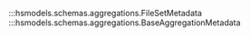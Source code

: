 
:::hsmodels.schemas.aggregations.FileSetMetadata
:::hsmodels.schemas.aggregations.BaseAggregationMetadata
